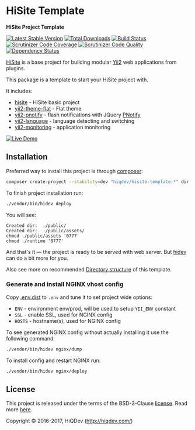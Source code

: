 # HiSite Template

**HiSite Project Template**

[![Latest Stable Version](https://poser.pugx.org/hiqdev/hisite-template/v/stable)](https://packagist.org/packages/hiqdev/hisite-template)
[![Total Downloads](https://poser.pugx.org/hiqdev/hisite-template/downloads)](https://packagist.org/packages/hiqdev/hisite-template)
[![Build Status](https://img.shields.io/travis/hiqdev/hisite-template.svg)](https://travis-ci.org/hiqdev/hisite-template)
[![Scrutinizer Code Coverage](https://img.shields.io/scrutinizer/coverage/g/hiqdev/hisite-template.svg)](https://scrutinizer-ci.com/g/hiqdev/hisite-template/)
[![Scrutinizer Code Quality](https://img.shields.io/scrutinizer/g/hiqdev/hisite-template.svg)](https://scrutinizer-ci.com/g/hiqdev/hisite-template/)
[![Dependency Status](https://www.versioneye.com/php/hiqdev:hisite-template/dev-master/badge.svg)](https://www.versioneye.com/php/hiqdev:hisite-template/dev-master)

[HiSite] is a base project for building modular [Yii2] web applications from plugins.

This package is a template to start your HiSite project with.

It includes:

- [hisite]          - HiSite basic project
- [yii2-theme-flat] - Flat theme
- [yii2-pnotify]    - flash notifications with JQuery [PNotify]
- [yii2-language]   - language detecting and switching
- [yii2-monitoring] - application monitoring

[yii2]:                 http://www.yiiframework.com/
[HiSite]:               https://github.com/hiqdev/hisite
[yii2-theme-flat]:      https://github.com/hiqdev/yii2-theme-flat
[yii2-theme-original]:  https://github.com/hiqdev/yii2-theme-original
[yii2-pnotify]:         https://github.com/hiqdev/yii2-thememanager
[yii2-language]:        https://github.com/hiqdev/yii2-language
[yii2-monitoring]:      https://github.com/hiqdev/yii2-monitoring
[pnotify]:              https://github.com/sciactive/pnotify

[![Live Demo](https://img.shields.io/badge/live-demo-brightgreen.svg)](https://hisite.hiqdev.com/)

## Installation

Preferred way to install this project is through [composer]:

```sh
composer create-project --stability=dev "hiqdev/hisite-template:*" dir
```

To finish project installation run:

```sh
./vendor/bin/hidev deploy
```

You will see:

```
Created dir:  ./public/
Created dir:  ./public/assets/
chmod ./public/assets '0777'
chmod ./runtime '0777'
```

And that's it &mdash; the project is ready to be served with web server.
But [hidev] can do a bit more for you.

Also see more on recommended [Directory structure] of this template.

[Directory structure]: docs/DirectoryStructure.md

### Generate and install NGINX vhost config

Copy [.env.dist] to `.env` and tune it to set project wide options:

- `ENV` - environment env/prod, will be used to setup `YII_ENV` constant
- `SSL` - enable SSL, used for NGINX config
- `HOSTS` - hostname(s), used for NGINX config

To see generated NGINX config without actually installing it use the following command:

```sh
./vendor/bin/hidev nginx/dump
```

To install config and restart NGINX run:

```sh
./vendor/bin/hidev nginx/deploy
```

[composer]:         http://getcomposer.org/download/
[.env.dist]:        .env.dist
[hidev]:            https://github.com/hiqdev/hidev
[chkipper]:         https://github.com/hiqdev/chkipper

## License

This project is released under the terms of the BSD-3-Clause [license](LICENSE).
Read more [here](http://choosealicense.com/licenses/bsd-3-clause).

Copyright © 2016-2017, HiQDev (http://hiqdev.com/)
